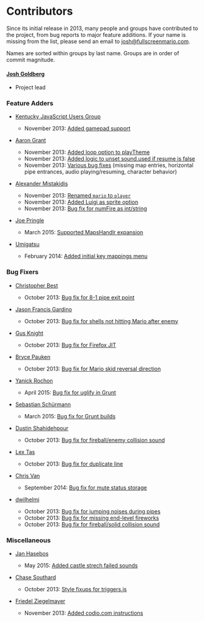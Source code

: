 # Contributors

Since its initial release in 2013, many people and groups have contributed to the project, from bug reports to major feature additions. If your name is missing from the list, please send an email to [josh@fullscreenmario.com](mailto:josh@fullscreenmario.com).

Names are sorted within groups by last name. Groups are in order of commit magnitude.

#### [Josh Goldberg](http://github.com/JoshuaKGoldberg)
* Project lead


### Feature Adders

* [Kentucky JavaScript Users Group](http://kyjsug.org/)
    * November 2013: [Added gamepad support](https://github.com/JoshuaKGoldberg/FullScreenMario/pull/91)

* [Aaron Grant](https://github.com/blamonet)
    * November 2013: [Added loop option to playTheme](https://github.com/JoshuaKGoldberg/FullScreenMario/commit/6f370aa9852a75b45bd80b996b913a31ae0cf3db)
    * November 2013: [Added logic to unset sound.used if resume is false](https://github.com/JoshuaKGoldberg/FullScreenMario/commit/abdf9893414cefb43a8377dd1d671a7a8031d2f4)
    * November 2013: [Various bug fixes](https://github.com/JoshuaKGoldberg/FullScreenMario/commits?author=blamonet) (missing map entries, horizontal pipe entrances, audio playing/resuming, character behavior)

* [Alexander Mistakidis](https://github.com/aamistak)
    * November 2013: [Renamed `mario` to `player`](https://github.com/JoshuaKGoldberg/FullScreenMario/commits?author=aamistak)
    * November 2013: [Added Luigi as sprite option](https://github.com/JoshuaKGoldberg/FullScreenMario/commits?author=aamistak)
    * November 2013: [Bug fix for numFire as int/string](https://github.com/JoshuaKGoldberg/FullScreenMario/commit/4524bbc6c2122fd010d0ab43c9c3ea1beac6ccd4)

* [Joe Pringle](https://github.com/joechip504/)
    * March 2015: [Supported MapsHandlr expansion](https://github.com/FullScreenShenanigans/FullScreenPokemon/commits?author=joechip504)

* [Umigatsu](https://github.com/Umigatsu)
    * February 2014: [Added initial key mappings menu](https://github.com/JoshuaKGoldberg/FullScreenMario/commits?author=Umigatsu)


### Bug Fixers

* [Christopher Best](https://github.com/sirctseb)
    * October 2013: [Bug fix for 8-1 pipe exit point](https://github.com/JoshuaKGoldberg/FullScreenMario/commit/85693eec817e47169e774011129d7fd195200e14)

* [Jason Francis Gardino](https://github.com/halfspiral)
    * October 2013: [Bug fix for shells not hitting Mario after enemy](https://github.com/JoshuaKGoldberg/FullScreenMario/commit/b2145925fb18bcf0226dee57c889af31dfc966be)

* [Gus Knight](https://github.com/waddlesplash)
    * October 2013: [Bug fix for Firefox JIT](https://github.com/JoshuaKGoldberg/FullScreenMario/commit/f91ec89f05ae4cbd86dc19c4228b5b603394f3c9)

* [Bryce Pauken](https://github.com/brycepauken)
    * October 2013: [Bug fix for Mario skid reversal direction](https://github.com/JoshuaKGoldberg/FullScreenMario/commit/e9889a5814d9773d5642b3c89a8550028f99779f)

* [Yanick Rochon](https://github.com/yanickrochon)
    * April 2015: [Bug fix for uglify in Grunt](https://github.com/FullScreenShenanigans/FullScreenMario/commits?author=yanickrochon) 

* [Sebastian Schürmann](https://github.com/sebs)
    * March 2015: [Bug fix for Grunt builds](https://github.com/FullScreenShenanigans/FullScreenMario/commits?author=sebs)

* [Dustin Shahidehpour](https://github.com/dshahidehpour)
    * October 2013: [Bug fix for fireball/enemy collision sound](https://github.com/JoshuaKGoldberg/FullScreenMario/commit/a3170090a631fc143510f21d30a770552a12e2ad)

* [Lex Tas](https://github.com/creative-mind)
    * October 2013: [Bug fix for duplicate line](https://github.com/JoshuaKGoldberg/FullScreenMario/commits?author=creative-mind)

* [Chris Van](https://github.com/cvan)
    * September 2014: [Bug fix for mute status storage](https://github.com/FullScreenShenanigans/FullScreenMario/commits?author=cvan)

* [dwilhelmi](https://github.com/dwilhelmi)
    * October 2013: [Bug fix for jumping noises during pipes](https://github.com/JoshuaKGoldberg/FullScreenMario/commit/31de10f57df488d617a8388636a3bc99e2b89ac0)
    * October 2013: [Bug fix for missing end-level fireworks](https://github.com/JoshuaKGoldberg/FullScreenMario/commit/f32d6e7453ef30a60de37a5e0bd6bfc8d484c9ee)
    * October 2013: [Bug fix for fireball/solid collision sound](https://github.com/JoshuaKGoldberg/FullScreenMario/commit/f32d6e7453ef30a60de37a5e0bd6bfc8d484c9ee) 


### Miscellaneous

* [Jan Hasebos](https://github.com/janjtv)
    * May 2015: [Added castle strech failed sounds](https://github.com/FullScreenShenanigans/FullScreenMario/commits?author=janjtv)

* [Chase Southard](https://github.com/chaserx)
    * October 2013: [Style fixups for triggers.js](https://github.com/JoshuaKGoldberg/FullScreenMario/commit/9fd72bcbdc24d15534688c911d8e4dce846a85d8)

* [Friedel Ziegelmayer](https://github.com/Dignifiedquire)
    * November 2013: [Added codio.com instructions](https://github.com/JoshuaKGoldberg/FullScreenMario/commit/01e73aeb6b2b6b91c79fbb9c268b7100b01ebd3e)
